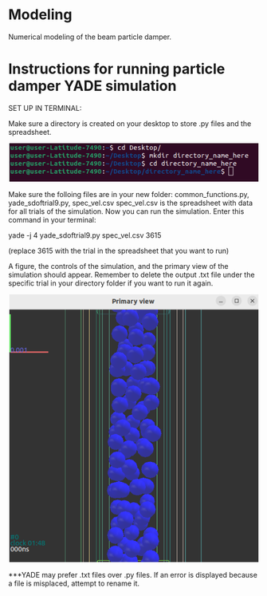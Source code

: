 # Modeling
Numerical modeling of the beam particle damper.



# Instructions for running particle damper YADE simulation
SET UP IN TERMINAL:

Make sure a directory is created on your desktop to store .py files and the spreadsheet.
<p align="center">
<img src="fig1.png" alt="screenshot of terminal" width="500"></a>  
</p>

Make sure the folloing files are in your new folder: common_functions.py, yade_sdoftrial9.py, spec_vel.csv
spec_vel.csv is the spreadsheet with data for all trials of the simulation.
Now you can run the simulation. Enter this command in your terminal:

yade -j 4 yade_sdoftrial9.py spec_vel.csv 3615

(replace 3615 with the trial in the spreadsheet that you want to run)

A figure, the controls of the simulation, and the primary view of the simulation should appear. Remember to delete the output .txt file under the specific trial in your directory folder if you want to run it again.
<p align="center">
  <img src="fig2.png" alt="screenshot of primary view zoom-in" width="500"></a>
  </p>
  
***YADE may prefer .txt files over .py files. If an error is displayed because a file is misplaced, attempt to rename it. 













